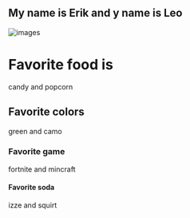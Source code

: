 ## My name is Erik and y name is Leo
![images](https://user-images.githubusercontent.com/59803854/76440425-d5fdb780-638b-11ea-91cb-2bc0e7b8f24b.jpg)

# Favorite food is
candy and popcorn

## Favorite colors
green and camo

### Favorite game 
fortnite and mincraft

#### Favorite soda 
izze and squirt
